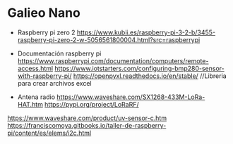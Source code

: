 # Galieo Nano

- Raspberry pi zero 2
https://www.kubii.es/raspberry-pi-3-2-b/3455-raspberry-pi-zero-2-w-5056561800004.html?src=raspberrypi

- Documentación raspberry pi
https://www.raspberrypi.com/documentation/computers/remote-access.html
https://www.iotstarters.com/configuring-bmp280-sensor-with-raspberry-pi/
https://openpyxl.readthedocs.io/en/stable/    //Libreria para crear archivos excel


- Antena radio
https://www.waveshare.com/SX1268-433M-LoRa-HAT.htm
https://pypi.org/project/LoRaRF/

https://www.waveshare.com/product/uv-sensor-c.htm
https://franciscomoya.gitbooks.io/taller-de-raspberry-pi/content/es/elems/i2c.html